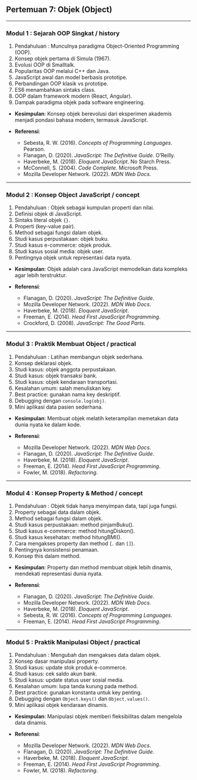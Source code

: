 ## Pertemuan 7: Objek (Object)

---

### Modul 1 : Sejarah OOP Singkat / history

1. Pendahuluan : Munculnya paradigma Object-Oriented Programming (OOP).
2. Konsep objek pertama di Simula (1967).
3. Evolusi OOP di Smalltalk.
4. Popularitas OOP melalui C++ dan Java.
5. JavaScript awal dan model berbasis prototipe.
6. Perbandingan OOP klasik vs prototipe.
7. ES6 menambahkan sintaks class.
8. OOP dalam framework modern (React, Angular).
9. Dampak paradigma objek pada software engineering.

* **Kesimpulan**: Konsep objek berevolusi dari eksperimen akademis menjadi pondasi bahasa modern, termasuk JavaScript.
* **Referensi**:

  * Sebesta, R. W. (2016). *Concepts of Programming Languages*. Pearson.
  * Flanagan, D. (2020). *JavaScript: The Definitive Guide*. O’Reilly.
  * Haverbeke, M. (2018). *Eloquent JavaScript*. No Starch Press.
  * McConnell, S. (2004). *Code Complete*. Microsoft Press.
  * Mozilla Developer Network. (2022). *MDN Web Docs*.

---

### Modul 2 : Konsep Object JavaScript / concept

1. Pendahuluan : Objek sebagai kumpulan properti dan nilai.
2. Definisi objek di JavaScript.
3. Sintaks literal objek `{}`.
4. Properti (key-value pair).
5. Method sebagai fungsi dalam objek.
6. Studi kasus perpustakaan: objek buku.
7. Studi kasus e-commerce: objek produk.
8. Studi kasus sosial media: objek user.
9. Pentingnya objek untuk representasi data nyata.

* **Kesimpulan**: Objek adalah cara JavaScript memodelkan data kompleks agar lebih terstruktur.
* **Referensi**:

  * Flanagan, D. (2020). *JavaScript: The Definitive Guide*.
  * Mozilla Developer Network. (2022). *MDN Web Docs*.
  * Haverbeke, M. (2018). *Eloquent JavaScript*.
  * Freeman, E. (2014). *Head First JavaScript Programming*.
  * Crockford, D. (2008). *JavaScript: The Good Parts*.

---

### Modul 3 : Praktik Membuat Object / practical

1. Pendahuluan : Latihan membangun objek sederhana.
2. Konsep deklarasi objek.
3. Studi kasus: objek anggota perpustakaan.
4. Studi kasus: objek transaksi bank.
5. Studi kasus: objek kendaraan transportasi.
6. Kesalahan umum: salah menuliskan key.
7. Best practice: gunakan nama key deskriptif.
8. Debugging dengan `console.log(obj)`.
9. Mini aplikasi data pasien sederhana.

* **Kesimpulan**: Membuat objek melatih keterampilan memetakan data dunia nyata ke dalam kode.
* **Referensi**:

  * Mozilla Developer Network. (2022). *MDN Web Docs*.
  * Flanagan, D. (2020). *JavaScript: The Definitive Guide*.
  * Haverbeke, M. (2018). *Eloquent JavaScript*.
  * Freeman, E. (2014). *Head First JavaScript Programming*.
  * Fowler, M. (2018). *Refactoring*.

---

### Modul 4 : Konsep Property & Method / concept

1. Pendahuluan : Objek tidak hanya menyimpan data, tapi juga fungsi.
2. Property sebagai data dalam objek.
3. Method sebagai fungsi dalam objek.
4. Studi kasus perpustakaan: method pinjamBuku().
5. Studi kasus e-commerce: method hitungDiskon().
6. Studi kasus kesehatan: method hitungBMI().
7. Cara mengakses property dan method (`.` dan `[]`).
8. Pentingnya konsistensi penamaan.
9. Konsep this dalam method.

* **Kesimpulan**: Property dan method membuat objek lebih dinamis, mendekati representasi dunia nyata.
* **Referensi**:

  * Flanagan, D. (2020). *JavaScript: The Definitive Guide*.
  * Mozilla Developer Network. (2022). *MDN Web Docs*.
  * Haverbeke, M. (2018). *Eloquent JavaScript*.
  * Sebesta, R. W. (2016). *Concepts of Programming Languages*.
  * Freeman, E. (2014). *Head First JavaScript Programming*.

---

### Modul 5 : Praktik Manipulasi Object / practical

1. Pendahuluan : Mengubah dan mengakses data dalam objek.
2. Konsep dasar manipulasi property.
3. Studi kasus: update stok produk e-commerce.
4. Studi kasus: cek saldo akun bank.
5. Studi kasus: update status user sosial media.
6. Kesalahan umum: lupa tanda kurung pada method.
7. Best practice: gunakan konstanta untuk key penting.
8. Debugging dengan `Object.keys()` dan `Object.values()`.
9. Mini aplikasi objek kendaraan dinamis.

* **Kesimpulan**: Manipulasi objek memberi fleksibilitas dalam mengelola data dinamis.
* **Referensi**:

  * Mozilla Developer Network. (2022). *MDN Web Docs*.
  * Flanagan, D. (2020). *JavaScript: The Definitive Guide*.
  * Haverbeke, M. (2018). *Eloquent JavaScript*.
  * Freeman, E. (2014). *Head First JavaScript Programming*.
  * Fowler, M. (2018). *Refactoring*.